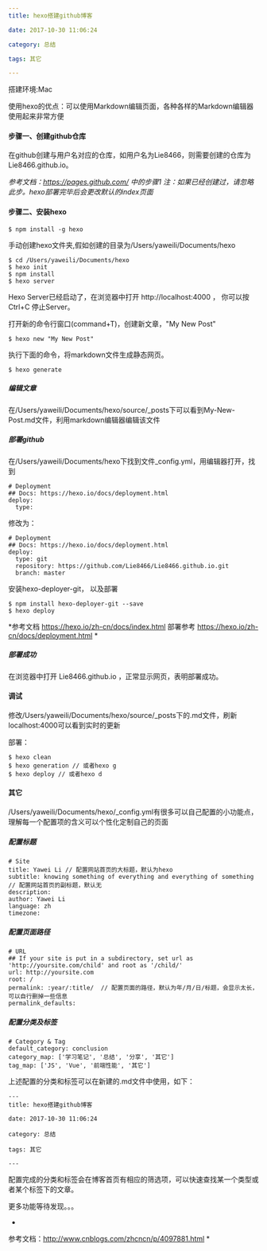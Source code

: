 ```yaml
---
title: hexo搭建github博客

date: 2017-10-30 11:06:24

category: 总结

tags: 其它

---
```


搭建环境:Mac

使用hexo的优点：可以使用Markdown编辑页面，各种各样的Markdown编辑器使用起来非常方便

<!--more-->

#### 步骤一、创建github仓库

在github创建与用户名对应的仓库，如用户名为Lie8466，则需要创建的仓库为 Lie8466.github.io。


*参考文档：https://pages.github.com/ 中的步骤1
 注：如果已经创建过，请忽略此步。hexo部署完毕后会更改默认的index页面*

#### 步骤二、安装hexo


```
$ npm install -g hexo
```

手动创建hexo文件夹,假如创建的目录为/Users/yaweili/Documents/hexo

```
$ cd /Users/yaweili/Documents/hexo
$ hexo init
$ npm install
$ hexo server
```

Hexo Server已经启动了，在浏览器中打开 http://localhost:4000 ，
你可以按Ctrl+C 停止Server。

打开新的命令行窗口(command+T)，创建新文章，"My New Post"


```
$ hexo new "My New Post"
```

执行下面的命令，将markdown文件生成静态网页。


```
$ hexo generate
```
##### 编辑文章

在/Users/yaweili/Documents/hexo/source/_posts下可以看到My-New-Post.md文件，利用markdown编辑器编辑该文件

##### 部署github

在/Users/yaweili/Documents/hexo下找到文件_config.yml，用编辑器打开，找到


```
# Deployment
## Docs: https://hexo.io/docs/deployment.html
deploy:
  type: 
```
修改为：
```
# Deployment
## Docs: https://hexo.io/docs/deployment.html
deploy:
  type: git
  repository: https://github.com/Lie8466/Lie8466.github.io.git
  branch: master
```
安装hexo-deployer-git， 以及部署

```
$ npm install hexo-deployer-git --save
$ hexo deploy
```

*参考文档 https://hexo.io/zh-cn/docs/index.html
部署参考 https://hexo.io/zh-cn/docs/deployment.html *

##### 部署成功

在浏览器中打开 Lie8466.github.io ，正常显示网页，表明部署成功。

#### 调试

修改/Users/yaweili/Documents/hexo/source/_posts下的.md文件，刷新localhost:4000可以看到实时的更新

部署：

```
$ hexo clean
$ hexo generation // 或者hexo g
$ hexo deploy // 或者hexo d
```

#### 其它

/Users/yaweili/Documents/hexo/_config.yml有很多可以自己配置的小功能点，理解每一个配置项的含义可以个性化定制自己的页面


##### 配置标题

```
# Site
title: Yawei Li // 配置网站首页的大标题，默认为hexo
subtitle: knowing something of everything and everything of something // 配置网站首页的副标题，默认无
description:
author: Yawei Li
language: zh
timezone:
```

##### 配置页面路径
```
# URL
## If your site is put in a subdirectory, set url as 'http://yoursite.com/child' and root as '/child/'
url: http://yoursite.com
root: /
permalink: :year/:title/  // 配置页面的路径，默认为年/月/日/标题，会显示太长，可以自行删掉一些信息
permalink_defaults:

```

##### 配置分类及标签

```
# Category & Tag
default_category: conclusion
category_map: ['学习笔记', '总结', '分享', '其它']
tag_map: ['JS', 'Vue', '前端性能', '其它']

```

上述配置的分类和标签可以在新建的.md文件中使用，如下：

```
---
title: hexo搭建github博客

date: 2017-10-30 11:06:24

category: 总结

tags: 其它

---
```

配置完成的分类和标签会在博客首页有相应的筛选项，可以快速查找某一个类型或者某个标签下的文章。

更多功能等待发现。。。


*
参考文档：http://www.cnblogs.com/zhcncn/p/4097881.html
*